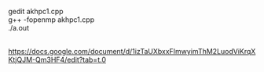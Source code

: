gedit akhpc1.cpp <br>
g++ -fopenmp akhpc1.cpp<br>
./a.out
<br><br>

https://docs.google.com/document/d/1izTaUXbxxFImwyimThM2LuodViKrqXKtjQJM-Qm3HF4/edit?tab=t.0
